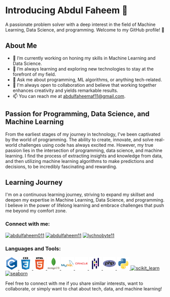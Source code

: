 # Introducing Abdul Faheem 👋

A passionate problem solver with a deep interest in the field of Machine Learning, Data Science, and programming. Welcome to my GitHub profile! 🚀

## About Me

- 🔭 I’m currently working on honing my skills in Machine Learning and Data Science.
- 🌱 I’m always learning and exploring new technologies to stay at the forefront of my field.
- 💬 Ask me about programming, ML algorithms, or anything tech-related.
- 👥 I'm always open to collaboration and believe that working together enhances creativity and yields remarkable results.
- 📫 You can reach me at abdulfaheemaf11@gmail.com.

## Passion for Programming, Data Science, and Machine Learning

From the earliest stages of my journey in technology, I've been captivated by the world of programming. The ability to create, innovate, and solve real-world challenges using code has always excited me. However, my true passion lies in the intersection of programming, data science, and machine learning. I find the process of extracting insights and knowledge from data, and then utilizing machine learning algorithms to make predictions and decisions, to be incredibly fascinating and rewarding.

## Learning Journey

I'm on a continuous learning journey, striving to expand my skillset and deepen my expertise in Machine Learning, Data Science, and programming. I believe in the power of lifelong learning and embrace challenges that push me beyond my comfort zone.

<h3 align="left">Connect with me:</h3>
<p align="left">
<a href="https://linkedin.com/in/abdulfaheem011" target="blank"><img align="center" src="https://raw.githubusercontent.com/rahuldkjain/github-profile-readme-generator/master/src/images/icons/Social/linked-in-alt.svg" alt="abdulfaheem011" height="30" width="40" /></a>
<a href="https://kaggle.com/abdulfaheem11" target="blank"><img align="center" src="https://raw.githubusercontent.com/rahuldkjain/github-profile-readme-generator/master/src/images/icons/Social/kaggle.svg" alt="abdulfaheem11" height="30" width="40" /></a>
<a href="https://instagram.com/lychnobyte11" target="blank"><img align="center" src="https://raw.githubusercontent.com/rahuldkjain/github-profile-readme-generator/master/src/images/icons/Social/instagram.svg" alt="lychnobyte11" height="30" width="40" /></a>
</p>

<h3 align="left">Languages and Tools:</h3>
<p align="left"> <a href="https://www.cprogramming.com/" target="_blank" rel="noreferrer"> <img src="https://raw.githubusercontent.com/devicons/devicon/master/icons/c/c-original.svg" alt="c" width="40" height="40"/> </a> <a href="https://www.w3schools.com/css/" target="_blank" rel="noreferrer"> <img src="https://raw.githubusercontent.com/devicons/devicon/master/icons/css3/css3-original-wordmark.svg" alt="css3" width="40" height="40"/> </a> <a href="https://www.w3.org/html/" target="_blank" rel="noreferrer"> <img src="https://raw.githubusercontent.com/devicons/devicon/master/icons/html5/html5-original-wordmark.svg" alt="html5" width="40" height="40"/> </a> <a href="https://www.mongodb.com/" target="_blank" rel="noreferrer"> <img src="https://raw.githubusercontent.com/devicons/devicon/master/icons/mongodb/mongodb-original-wordmark.svg" alt="mongodb" width="40" height="40"/> </a> <a href="https://www.mysql.com/" target="_blank" rel="noreferrer"> <img src="https://raw.githubusercontent.com/devicons/devicon/master/icons/mysql/mysql-original-wordmark.svg" alt="mysql" width="40" height="40"/> </a> <a href="https://www.oracle.com/" target="_blank" rel="noreferrer"> <img src="https://raw.githubusercontent.com/devicons/devicon/master/icons/oracle/oracle-original.svg" alt="oracle" width="40" height="40"/> </a> <a href="https://pandas.pydata.org/" target="_blank" rel="noreferrer"> <img src="https://raw.githubusercontent.com/devicons/devicon/2ae2a900d2f041da66e950e4d48052658d850630/icons/pandas/pandas-original.svg" alt="pandas" width="40" height="40"/> </a> <a href="https://www.php.net" target="_blank" rel="noreferrer"> <img src="https://raw.githubusercontent.com/devicons/devicon/master/icons/php/php-original.svg" alt="php" width="40" height="40"/> </a> <a href="https://www.python.org" target="_blank" rel="noreferrer"> <img src="https://raw.githubusercontent.com/devicons/devicon/master/icons/python/python-original.svg" alt="python" width="40" height="40"/> </a> <a href="https://scikit-learn.org/" target="_blank" rel="noreferrer"> <img src="https://upload.wikimedia.org/wikipedia/commons/0/05/Scikit_learn_logo_small.svg" alt="scikit_learn" width="40" height="40"/> </a> <a href="https://seaborn.pydata.org/" target="_blank" rel="noreferrer"> <img src="https://seaborn.pydata.org/_images/logo-mark-lightbg.svg" alt="seaborn" width="40" height="40"/> </a> </p>

Feel free to connect with me if you share similar interests, want to collaborate, or simply want to chat about tech, data, and machine learning!
